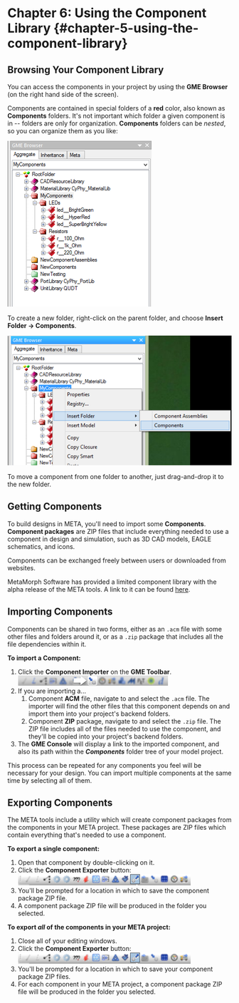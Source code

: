 Chapter 6: Using the Component Library {#chapter-5-using-the-component-library}
======================================

## Browsing Your Component Library
You can access the components in your project by using the **GME Browser** (on the right hand side of the screen). 

Components are contained in special folders of a **red** color, also known as **Components** folders. It's not important which folder a given component is in -- folders are only for organization. **Components** folders can be _nested_, so you can organize them as you like:

![Component Library organized](images/component-library-organized.png)

To create a new folder, right-click on the parent folder, and choose **Insert Folder -> Components**.

![Insert new Components Folder](images/create-new-folder.png)

To move a component from one folder to another, just drag-and-drop it to the new folder.


## Getting Components
To build designs in META, you'll need to import some **Components**. **Component packages** are ZIP files that include everything needed to use a component in design and simulation, such as 3D CAD models, EAGLE schematics, and icons.

Components can be exchanged freely between users or downloaded from websites.

MetaMorph Software has provided a limited component library with the alpha release of the META tools. A link to it can be found [here](index.html).


## Importing Components
Components can be shared in two forms, either as an `.acm` file with some other files and folders around it, or as a `.zip` package that includes all the file dependencies within it.

**To import a Component:**

1. Click the **Component Importer** on the **GME Toolbar**.
    ![Component Importer icon](images/component-importer-button.png)
2. If you are importing a...
    1. Component **ACM** file, navigate to and select the `.acm` file. The importer will find the other files that this component depends on and import them into your project's backend folders.
    2. Component **ZIP** package, navigate to and select the `.zip` file. The ZIP file includes all of the files needed to use the component, and they'll be copied into your project's backend folders.
3. The **GME Console** will display a link to the imported component, and also its path within the ***Components*** folder tree of your model project.

This process can be repeated for any components you feel will be necessary for your design. You can import multiple components at the same time by selecting all of them.


## Exporting Components
The META tools include a utility which will create component packages from the components in your META project. These packages are ZIP files which contain everything that's needed to use a component.

**To export a single component:**

1. Open that component by double-clicking on it. 
2. Click the **Component Exporter** button:
    ![Component Exporter icon](images/05-component-exporter-button.png)
3. You'll be prompted for a location in which to save the component package ZIP file.
4. A component package ZIP file will be produced in the folder you selected.

**To export *all* of the components in your META project:**

1. Close all of your editing windows.
2. Click the **Component Exporter** button:
    ![Component Exporter icon](images/05-component-exporter-button.png)
3. You'll be prompted for a location in which to save your component package ZIP files.
4. For each component in your META project, a component package ZIP file will be produced in the folder you selected.